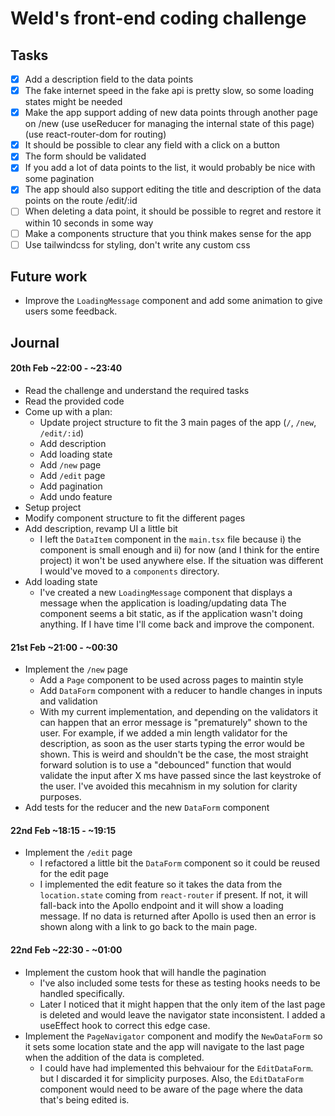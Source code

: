 # Weld's front-end coding challenge

## Tasks

- [x] Add a description field to the data points
- [x] The fake internet speed in the fake api is pretty slow, so some loading states might be needed
- [x] Make the app support adding of new data points through another page on /new (use useReducer for managing the internal state of this page) (use react-router-dom for routing)
- [x] It should be possible to clear any field with a click on a button
- [x] The form should be validated
- [x] If you add a lot of data points to the list, it would probably be nice with some pagination
- [x] The app should also support editing the title and description of the data points on the route /edit/:id
- [ ] When deleting a data point, it should be possible to regret and restore it within 10 seconds in some way
- [ ] Make a components structure that you think makes sense for the app
- [ ] Use tailwindcss for styling, don't write any custom css

## Future work

- Improve the `LoadingMessage` component and add some animation to give users some feedback.

## Journal

#### 20th Feb ~22:00 - ~23:40

- Read the challenge and understand the required tasks
- Read the provided code
- Come up with a plan:
  - Update project structure to fit the 3 main pages of the app (`/`, `/new`, `/edit/:id`)
  - Add description
  - Add loading state
  - Add `/new` page
  - Add `/edit` page
  - Add pagination
  - Add undo feature
- Setup project
- Modify component structure to fit the different pages 
- Add description, revamp UI a little bit
  - I left the `DataItem` component in the `main.tsx` file because i) the component is small enough and ii) for now (and I think for the entire project) it won't be used anywhere else. If the situation was different I would've moved to a `components` directory.
- Add loading state
  - I've created a new `LoadingMessage` component that displays a message when the application is loading/updating data The component seems a bit static, as if the application wasn't doing anything. If I have time I'll come back and improve the component.

#### 21st Feb ~21:00 - ~00:30
- Implement the `/new` page
  - Add a `Page` component to be used across pages to maintin style
  - Add `DataForm` component with a reducer to handle changes in inputs and validation
  - With my current implementation, and depending on the validators it can happen that an error message is "prematurely" shown to the user. For example, if we added a min length validator for the description, as soon as the user starts typing the error would be shown. This is weird and shouldn't be the case, the most straight forward solution is to use a "debounced" function that would validate the input after X ms have passed since the last keystroke of the user. I've avoided this mecahnism in my solution for clarity purposes.
- Add tests for the reducer and the new `DataForm` component

#### 22nd Feb ~18:15 - ~19:15
- Implement the `/edit` page
  - I refactored a little bit the `DataForm` component so it could be reused for the edit page
  - I implemented the edit feature so it takes the data from the `location.state` coming from `react-router` if present. If not, it will fall-back into the Apollo endpoint and it will show a loading message. If no data is returned after Apollo is used then an error is shown along with a link to go back to the main page.

#### 22nd Feb ~22:30 - ~01:00
- Implement the custom hook that will handle the pagination
  - I've also included some tests for these as testing hooks needs to be handled specifically.
  - Later I noticed that it might happen that the only item of the last page is deleted and would leave the navigator state inconsistent. I added a useEffect hook to correct this edge case.
- Implement the `PageNavigator` component and modify the `NewDataForm` so it sets some location state and the app will navigate to the last page when the addition of the data is completed.
  - I could have had implemented this behvaiour for the `EditDataForm`. but I discarded it for simplicity purposes. Also, the `EditDataForm` component would need to be aware of the page where the data that's being edited is.